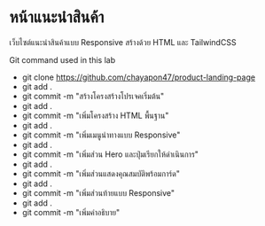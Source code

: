 # หน้าแนะนําสินค้า
เว็บไซต์แนะนําสินค้าแบบ Responsive สร้างด้วย HTML และ TailwindCSS

Git command used in this lab
- git clone https://github.com/chayapon47/product-landing-page
- git add .
- git commit -m "สร้างโครงสร้างโปรเจคเริ่มต้น"
- git add .
- git commit -m "เพิ่มโครงสร้าง HTML พื้นฐาน"
- git add .
- git commit -m "เพิ่มเมนูนำทางแบบ Responsive"
- git add .
- git commit -m "เพิ่มส่วน Hero และปุ่มเรียกให้ดำเนินการ"
- git add .
- git commit -m "เพิ่มส่วนแสดงคุณสมบัติพร้อมการ์ด"
- git add .
- git commit -m "เพิ่มส่วนท้ายแบบ Responsive"
- git add .
- git commit -m "เพิ่มคำอธิบาย"